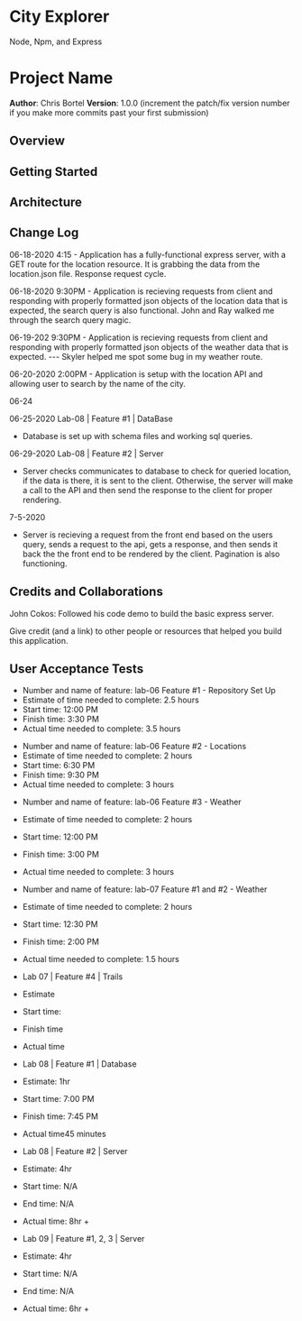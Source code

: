 # City Explorer

Node, Npm, and Express

# Project Name

**Author**: Chris Bortel
**Version**: 1.0.0 (increment the patch/fix version number if you make more commits past your first submission)

## Overview

<!-- Provide a high level overview of what this application is and why you are building it, beyond the fact that it's an assignment for this class. (i.e. What's your problem domain?) -->

## Getting Started

<!-- What are the steps that a user must take in order to build this app on their own machine and get it running? -->

## Architecture

<!-- Provide a detailed description of the application design. What technologies (languages, libraries, etc) you're using, and any other relevant design information. -->

## Change Log

<!-- Use this area to document the iterative changes made to your application as each feature is successfully implemented. Use time stamps. Here's an examples: -->

06-18-2020 4:15 - Application has a fully-functional express server, with a GET route for the location resource. It is grabbing the data from the location.json file. Response request cycle.

06-18-2020 9:30PM - Application is recieving requests from client and responding with properly formatted json objects of the location data that is expected, the search query is also functional. John and Ray walked me through the search query magic.

06-19-202 9:30PM - Application is recieving requests from client and responding with properly formatted json objects of the weather data that is expected. --- Skyler helped me spot some bug in my weather route.

06-20-2020 2:00PM - Application is setup with the location API and allowing user to search by the name of the city.

06-24

06-25-2020
Lab-08 | Feature #1 | DataBase

- Database is set up with schema files and working sql queries.

06-29-2020
Lab-08 | Feature #2 | Server

- Server checks communicates to database to check for queried location, if the data is there, it is sent to the client. Otherwise, the server will make a call to the API and then send the response to the client for proper rendering.

7-5-2020

- Server is recieving a request from the front end based on the users query, sends a request to the api, gets a response, and then sends it back the the front end to be rendered by the client. Pagination is also functioning.

## Credits and Collaborations

John Cokos: Followed his code demo to build the basic express server.

Give credit (and a link) to other people or resources that helped you build this application.

## User Acceptance Tests

- Number and name of feature: lab-06 Feature #1 - Repository Set Up
- Estimate of time needed to complete: 2.5 hours
- Start time: 12:00 PM
- Finish time: 3:30 PM
- Actual time needed to complete: 3.5 hours

* Number and name of feature: lab-06 Feature #2 - Locations
* Estimate of time needed to complete: 2 hours
* Start time: 6:30 PM
* Finish time: 9:30 PM
* Actual time needed to complete: 3 hours

- Number and name of feature: lab-06 Feature #3 - Weather
- Estimate of time needed to complete: 2 hours
- Start time: 12:00 PM
- Finish time: 3:00 PM
- Actual time needed to complete: 3 hours

- Number and name of feature: lab-07 Feature #1 and #2 - Weather
- Estimate of time needed to complete: 2 hours
- Start time: 12:30 PM
- Finish time: 2:00 PM
- Actual time needed to complete: 1.5 hours

- Lab 07 | Feature #4 | Trails
- Estimate
- Start time:
- Finish time
- Actual time

- Lab 08 | Feature #1 | Database
- Estimate: 1hr
- Start time: 7:00 PM
- Finish time: 7:45 PM
- Actual time45 minutes

- Lab 08 | Feature #2 | Server
- Estimate: 4hr
- Start time: N/A
- End time: N/A
- Actual time: 8hr +

- Lab 09 | Feature #1, 2, 3 | Server
- Estimate: 4hr
- Start time: N/A
- End time: N/A
- Actual time: 6hr +
